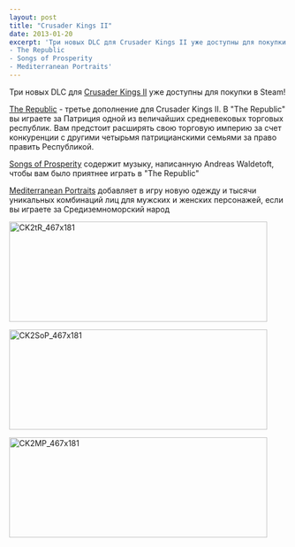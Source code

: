 ```yaml
---
layout: post
title: "Crusader Kings II"
date: 2013-01-20
excerpt: 'Три новых DLC для Crusader Kings II уже доступны для покупки в Steam!
- The Republic
- Songs of Prosperity
- Mediterranean Portraits'
---
```


Три новых DLC для <a href="http://store.steampowered.com/app/203770/" target="_blank">Crusader Kings II</a> уже доступны для покупки в Steam!

<a href="http://store.steampowered.com/app/210906/" target="_blank">The Republic</a> - третье дополнение для Crusader Kings II. В "The Republic" вы играете за Патриция одной из величайших средневековых торговых республик. Вам предстоит расширять свою торговую империю за счет конкуренции с другими четырьмя патрицианскими семьями за право править Республикой.

<a href="http://store.steampowered.com/app/210907/" target="_blank">Songs of Prosperity</a> содержит музыку, написанную Andreas Waldetoft, чтобы вам было приятнее играть в "The Republic"

<a href="http://store.steampowered.com/app/210898/" target="_blank">Mediterranean Portraits</a> добавляет в игру новую одежду и тысячи уникальных комбинаций лиц для мужских и женских персонажей, если вы играете за Средиземноморский народ

<a href="http://store.steampowered.com/app/210906/" target="_blank"><img class="alignnone size-full wp-image-725" alt="CK2tR_467x181" src="http://gamersoul.ru/wp-content/uploads/2013/01/CK2tR_467x181.jpg" width="467" height="181" />

</a><a href="http://store.steampowered.com/app/210907/" target="_blank"><img class="alignnone size-full wp-image-726" alt="CK2SoP_467x181" src="http://gamersoul.ru/wp-content/uploads/2013/01/CK2SoP_467x181.jpg" width="467" height="181" />

</a><a href="http://store.steampowered.com/app/210898/" target="_blank"><img class="alignnone size-full wp-image-727" alt="CK2MP_467x181" src="http://gamersoul.ru/wp-content/uploads/2013/01/CK2MP_467x181.jpg" width="467" height="181" />

</a>

&nbsp;